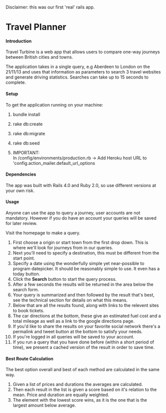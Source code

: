 Disclaimer: this was our first 'real' rails app.

# Travel Planner

#### Introduction
Travel Turbine is a web app that allows users to compare one-way journeys between British cities and towns.

The application takes in a single query, e.g Aberdeen to London on the 21/11/13 and uses that information as parameters to search 3 travel websites and generate driving statistics. Searches can take up to 15 seconds to complete.

#### Setup

To get the application running on your machine:

1. bundle install

2. rake db:create

3. rake db:migrate

4. rake db:seed

5. IMPORTANT:  
   In /config/environments/production.rb
   -> Add Heroku host URL to 'config.action_mailer.default_url_options

#### Dependencies

The app was built with Rails 4.0 and Ruby 2.0,  so use different versions at your own risk. 


#### Usage
Anyone can use the app to query a journey, user accounts are not mandatory. However if you do have an account your queries will be saved for later review.

Visit the homepage to make a query.

1. First choose a origin or start town from the first drop down. This is where we'll look for journeys from in our queries.
2. Next you'll need to specify a destination, this must be different from the start point.
3. Specify a date using the wonderfully simple yet near-possible to program datepicker. It should be reasonably simple to use. It even has a today button.
4. Click the **Search** button to start the query process.
5. After a few seconds the results will be returned in the area below the search form.
6. Your query is summarized and then followed by the result that's best, see the technical section for details on what this means.
7. Below that are all the results found, along with links to the relevent sites to book tickets.
8. The car directions at the bottom, these give an estimated fuel cost and a total mileage as well as a link to the google directions page.
9. If you'd like to share the results on your favorite social network there's a permalink and tweet button at the bottom to satisfy your needs.
10. If you're logged in all queries will be saved to your account.
11. If you run a query that you have done before (within a short period of time), we present a cached version of the result in order to save time.

#### Best Route Calculation
The best option overall and best of each method are calculated in the same way.

1. Given a list of prices and durations the averages are calculated.
2. Then each result in the list is given a score based on it's relation to the mean. Price and duration are equally weighted.
3. The element with the lowest score wins, as it is the one that is the largest amount below average.



